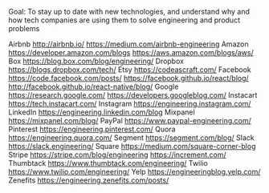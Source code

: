 Goal: To stay up to date with new technologies, and understand why and how tech companies are using them to solve engineering and product problems

Airbnb
http://airbnb.io/
https://medium.com/airbnb-engineering
Amazon
https://developer.amazon.com/blogs
https://aws.amazon.com/blogs/aws/
Box
https://blog.box.com/blog/engineering/
Dropbox
https://blogs.dropbox.com/tech/
Etsy
https://codeascraft.com/
Facebook
https://code.facebook.com/posts/
https://facebook.github.io/react/blog/
http://facebook.github.io/react-native/blog/
Google
https://research.google.com/
https://developers.googleblog.com/
Instacart
https://tech.instacart.com/
Instagram
https://engineering.instagram.com/
LinkedIn
https://engineering.linkedin.com/blog
Mixpanel
https://mixpanel.com/blog/
PayPal
https://www.paypal-engineering.com/
Pinterest
https://engineering.pinterest.com/
Quora
https://engineering.quora.com/
Segment
https://segment.com/blog/
Slack
https://slack.engineering/
Square
https://medium.com/square-corner-blog
Stripe
https://stripe.com/blog/engineering
https://increment.com/
Thumbtack
https://www.thumbtack.com/engineering/
Twilio
https://www.twilio.com/engineering/
Yelp
https://engineeringblog.yelp.com/
Zenefits
https://engineering.zenefits.com/posts/